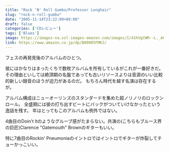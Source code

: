 ```yaml
---
title: "Rock 'N' Roll Gumbo/Professor Longhair"
slug: "rock-n-roll-gumbo"
date: "2005-11-14T23:22:09+09:00"
draft: false
categories: ['CDレビュー']
tags: ['Blues']
image: https://images-na.ssl-images-amazon.com/images/I/41hVgCWM--L._AC_SX425_.jpg
link: https://www.amazon.co.jp/dp/B00005FMKJ/
---
```

フェスの再発見後のアルバムのひとつ。
<!--more-->
彼にはかなりはまったくちで数枚アルバムを所有しているがこれが一番好きだ。
その理由といしては絶頂期の名盤であっても古いリソースよりは音源のいい比較的新しい録音のほうが迫力があるのだ。
もちろん時代を越す名演は存在するが。

アルバム構成はニューオーリンズのスタンダードを集めた超ノリノリのロックンロール。
全盛期には彼の打ち出すビートにバックがついていけなかったという逸話を残す。
年はとってもこのアルバムも例外ではない。

4曲目のDoin't Itのようなグルーブ感がたまらない。共演の(こちらもブルース界の巨匠)Clarence "Gatemouth" Brownのギターもいい。

特に7曲目のRockin' Pneumoniaのイントロではイントロでギターが炸裂してチョーかっこいい。
